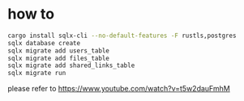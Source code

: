 # how to

```bash
cargo install sqlx-cli --no-default-features -F rustls,postgres
sqlx database create
sqlx migrate add users_table
sqlx migrate add files_table
sqlx migrate add shared_links_table
sqlx migrate run
```

please refer to https://www.youtube.com/watch?v=t5w2dauFmhM
